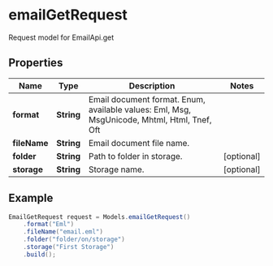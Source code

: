 # emailGetRequest

Request model for EmailApi.get

## Properties

Name | Type | Description | Notes
---- | ---- | ----------- | -----
**format** | **String**| Email document format. Enum, available values: Eml, Msg, MsgUnicode, Mhtml, Html, Tnef, Oft |
**fileName** | **String**| Email document file name. |
**folder** | **String**| Path to folder in storage. | [optional]
**storage** | **String**| Storage name. | [optional]

## Example
```java
EmailGetRequest request = Models.emailGetRequest()
    .format("Eml")
    .fileName("email.eml")
    .folder("folder/on/storage")
    .storage("First Storage")
    .build();
```

